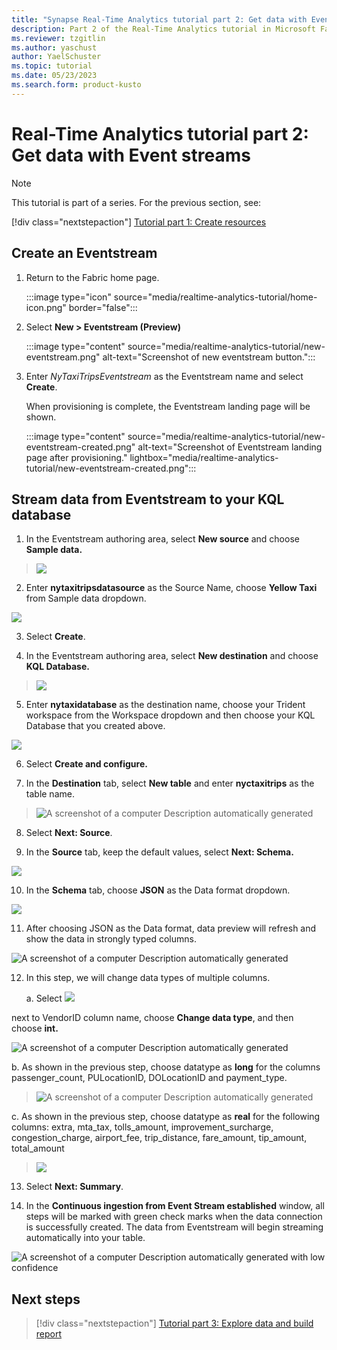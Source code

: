 ```yaml
---
title: "Synapse Real-Time Analytics tutorial part 2: Get data with Event streams"
description: Part 2 of the Real-Time Analytics tutorial in Microsoft Fabric
ms.reviewer: tzgitlin
ms.author: yaschust
author: YaelSchuster
ms.topic: tutorial
ms.date: 05/23/2023
ms.search.form: product-kusto
---
```

# Real-Time Analytics tutorial part 2: Get data with Event streams

> [!NOTE]
> This tutorial is part of a series. For the previous section, see:
> 
>[!div class="nextstepaction"]
> [Tutorial part 1: Create resources](tutorial-1-resources.md)
>

## Create an Eventstream

1.  Return to the Fabric home page.

    :::image type="icon" source="media/realtime-analytics-tutorial/home-icon.png" border="false":::

1.  Select **New > Eventstream (Preview)**

    :::image type="content" source="media/realtime-analytics-tutorial/new-eventstream.png" alt-text="Screenshot of new eventstream button.":::

1.  Enter *NyTaxiTripsEventstream* as the Eventstream name and select  **Create**.

    When provisioning is complete, the Eventstream landing page will be shown.

    :::image type="content" source="media/realtime-analytics-tutorial/new-eventstream-created.png" alt-text="Screenshot of Eventstream landing page after provisioning." lightbox="media/realtime-analytics-tutorial/new-eventstream-created.png":::

## Stream data from Eventstream to your KQL database

1.  In the Eventstream authoring area, select **New source** and choose
    **Sample data.**

> ![](media/realtime-analytics-tutorial/image17.png)

2.  Enter **nytaxitripsdatasource** as the Source Name, choose **Yellow
    Taxi** from Sample data dropdown.

![](media/realtime-analytics-tutorial/image18.png)

3.  Select **Create**.

4.  In the Eventstream authoring area, select **New destination** and
    choose **KQL Database.**

> ![](media/realtime-analytics-tutorial/image19.png)

5.  Enter **nytaxidatabase** as the destination name, choose your
    Trident workspace from the Workspace dropdown and then choose your
    KQL Database that you created above.

![](media/realtime-analytics-tutorial/image20.png)

6.  Select **Create and configure.**

7.  In the **Destination** tab, select **New table** and enter
    **nyctaxitrips** as the table name.

> ![A screenshot of a computer Description automatically
> generated](media/realtime-analytics-tutorial/image21.png)


8.  Select **Next: Source**.

9.  In the **Source** tab, keep the default values, select **Next:
    Schema.**

![](media/realtime-analytics-tutorial/image22.png)

10. In the **Schema** tab, choose **JSON** as the Data format dropdown.

![](media/realtime-analytics-tutorial/image23.png)

11. After choosing JSON as the Data format, data preview will refresh
    and show the data in strongly typed columns.

![A screenshot of a computer Description automatically
generated](media/realtime-analytics-tutorial/image24.png)

12. In this step, we will change data types of multiple columns.

    a.  Select
        ![](media/realtime-analytics-tutorial/image25.png)

 next to VendorID column name,
        choose **Change data type**, and then choose **int.**

![A screenshot of a computer Description automatically
generated](media/realtime-analytics-tutorial/image26.png)

b.  As shown in the previous step, choose datatype as **long** for the
    columns passenger_count, PULocationID, DOLocationID and
    payment_type.

> ![A screenshot of a computer Description automatically
> generated](media/realtime-analytics-tutorial/image28.png)

c.  As shown in the previous step, choose datatype as **real** for the
    following columns: extra, mta_tax, tolls_amount,
    improvement_surcharge, congestion_charge, airport_fee,
    trip_distance, fare_amount, tip_amount, total_amount

> ![](media/realtime-analytics-tutorial/image29.png)

13. Select **Next: Summary**.

14. In the **Continuous ingestion from Event Stream established**
    window, all steps will be marked with green check marks when the
    data connection is successfully created. The data from Eventstream
    will begin streaming automatically into your table.

![A screenshot of a computer Description automatically generated with
low
confidence](media/realtime-analytics-tutorial/image30.png)


## Next steps

> [!div class="nextstepaction"]
> [Tutorial part 3: Explore data and build report](tutorial-3-explore.md)